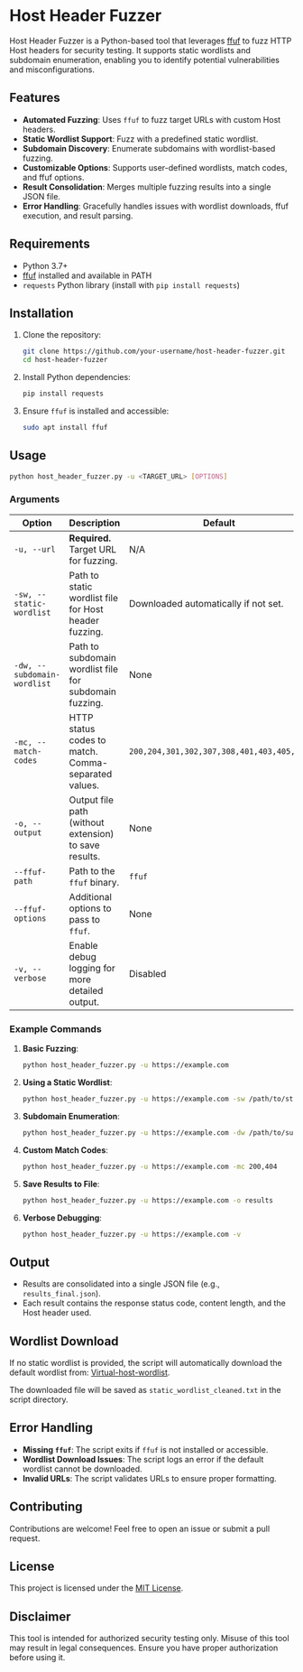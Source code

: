 # Host Header Fuzzer

Host Header Fuzzer is a Python-based tool that leverages [ffuf](https://github.com/ffuf/ffuf) to fuzz HTTP Host headers for security testing. It supports static wordlists and subdomain enumeration, enabling you to identify potential vulnerabilities and misconfigurations.

## Features

- **Automated Fuzzing**: Uses `ffuf` to fuzz target URLs with custom Host headers.
- **Static Wordlist Support**: Fuzz with a predefined static wordlist.
- **Subdomain Discovery**: Enumerate subdomains with wordlist-based fuzzing.
- **Customizable Options**: Supports user-defined wordlists, match codes, and ffuf options.
- **Result Consolidation**: Merges multiple fuzzing results into a single JSON file.
- **Error Handling**: Gracefully handles issues with wordlist downloads, ffuf execution, and result parsing.

## Requirements

- Python 3.7+
- [ffuf](https://github.com/ffuf/ffuf) installed and available in PATH
- `requests` Python library (install with `pip install requests`)

## Installation

1. Clone the repository:
   ```bash
   git clone https://github.com/your-username/host-header-fuzzer.git
   cd host-header-fuzzer
   ```

2. Install Python dependencies:
   ```bash
   pip install requests
   ```

3. Ensure `ffuf` is installed and accessible:
   ```bash
   sudo apt install ffuf
   ```

## Usage

```bash
python host_header_fuzzer.py -u <TARGET_URL> [OPTIONS]
```

### Arguments

| Option                  | Description                                                                                       | Default                                |
|-------------------------|---------------------------------------------------------------------------------------------------|----------------------------------------|
| `-u, --url`             | **Required.** Target URL for fuzzing.                                                            | N/A                                    |
| `-sw, --static-wordlist`| Path to static wordlist file for Host header fuzzing.                                             | Downloaded automatically if not set.   |
| `-dw, --subdomain-wordlist` | Path to subdomain wordlist file for subdomain fuzzing.                                         | None                                   |
| `-mc, --match-codes`    | HTTP status codes to match. Comma-separated values.                                               | `200,204,301,302,307,308,401,403,405,500` |
| `-o, --output`          | Output file path (without extension) to save results.                                            | None                                   |
| `--ffuf-path`           | Path to the `ffuf` binary.                                                                       | `ffuf`                                 |
| `--ffuf-options`        | Additional options to pass to `ffuf`.                                                            | None                                   |
| `-v, --verbose`         | Enable debug logging for more detailed output.                                                   | Disabled                               |

### Example Commands

1. **Basic Fuzzing**:
   ```bash
   python host_header_fuzzer.py -u https://example.com
   ```

2. **Using a Static Wordlist**:
   ```bash
   python host_header_fuzzer.py -u https://example.com -sw /path/to/static_wordlist.txt
   ```

3. **Subdomain Enumeration**:
   ```bash
   python host_header_fuzzer.py -u https://example.com -dw /path/to/subdomain_wordlist.txt
   ```

4. **Custom Match Codes**:
   ```bash
   python host_header_fuzzer.py -u https://example.com -mc 200,404
   ```

5. **Save Results to File**:
   ```bash
   python host_header_fuzzer.py -u https://example.com -o results
   ```

6. **Verbose Debugging**:
   ```bash
   python host_header_fuzzer.py -u https://example.com -v
   ```

## Output

- Results are consolidated into a single JSON file (e.g., `results_final.json`).
- Each result contains the response status code, content length, and the Host header used.

## Wordlist Download

If no static wordlist is provided, the script will automatically download the default wordlist from:
[Virtual-host-wordlist](https://raw.githubusercontent.com/cujanovic/Virtual-host-wordlist/master/virtual-host-wordlist.txt).

The downloaded file will be saved as `static_wordlist_cleaned.txt` in the script directory.

## Error Handling

- **Missing `ffuf`**: The script exits if `ffuf` is not installed or accessible.
- **Wordlist Download Issues**: The script logs an error if the default wordlist cannot be downloaded.
- **Invalid URLs**: The script validates URLs to ensure proper formatting.

## Contributing

Contributions are welcome! Feel free to open an issue or submit a pull request.

## License

This project is licensed under the [MIT License](LICENSE).

## Disclaimer

This tool is intended for authorized security testing only. Misuse of this tool may result in legal consequences. Ensure you have proper authorization before using it.


